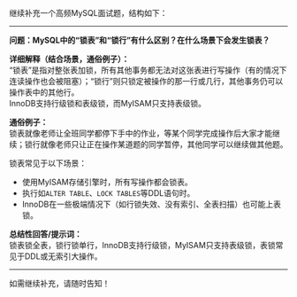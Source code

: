 继续补充一个高频MySQL面试题，结构如下：

---

**问题：MySQL中的“锁表”和“锁行”有什么区别？在什么场景下会发生锁表？**

**详细解释（结合场景，通俗例子）：**  
“锁表”是指对整张表加锁，所有其他事务都无法对这张表进行写操作（有的情况下连读操作也会被阻塞）；“锁行”则只锁定被操作的那一行或几行，其他事务仍可以操作表中的其他行。  
InnoDB支持行级锁和表级锁，而MyISAM只支持表级锁。

**通俗例子：**  
锁表就像老师让全班同学都停下手中的作业，等某个同学完成操作后大家才能继续；锁行就像老师只让正在操作某道题的同学暂停，其他同学可以继续做其他题。

锁表常见于以下场景：  
- 使用MyISAM存储引擎时，所有写操作都会锁表。  
- 执行如`ALTER TABLE`、`LOCK TABLES`等DDL语句时。  
- InnoDB在一些极端情况下（如行锁失效、没有索引、全表扫描）也可能上表锁。

**总结性回答/提示词：**  
锁表锁全表，锁行锁单行，InnoDB支持行级锁，MyISAM只支持表级锁，表锁常见于DDL或无索引大操作。

---

如需继续补充，请随时告知！
